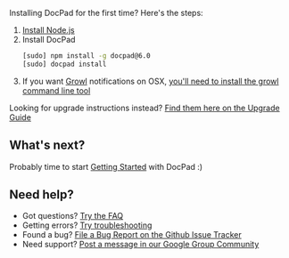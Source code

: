 Installing DocPad for the first time? Here's the steps:

1. [Install Node.js](https://github.com/balupton/node/wiki/Installing-Node.js)
2. Install DocPad
	``` bash
	[sudo] npm install -g docpad@6.0
	[sudo] docpad install
	```
3. If you want [Growl](http://growl.info/) notifications on OSX, [you'll need to install the growl command line tool](http://growl.cachefly.net/GrowlNotify-1.3.zip)

Looking for upgrade instructions instead? [Find them here on the Upgrade Guide](https://github.com/bevry/docpad/wiki/Upgrading)


## What's next?
Probably time to start [Getting Started](https://github.com/bevry/docpad/wiki/Getting-Started) with DocPad :)

## Need help?
- Got questions? [Try the FAQ](https://github.com/bevry/docpad/wiki/FAQ)
- Getting errors? [Try troubleshooting](https://github.com/bevry/docpad/wiki/Troubleshooting)
- Found a bug? [File a Bug Report on the Github Issue Tracker](https://github.com/bevry/docpad/issues)
- Need support? [Post a message in our Google Group Community](https://groups.google.com/forum/#!forum/docpad)